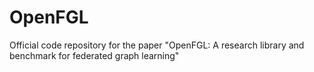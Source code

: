 # OpenFGL

Official code repository for the paper "OpenFGL: A research library and benchmark for federated graph learning"

